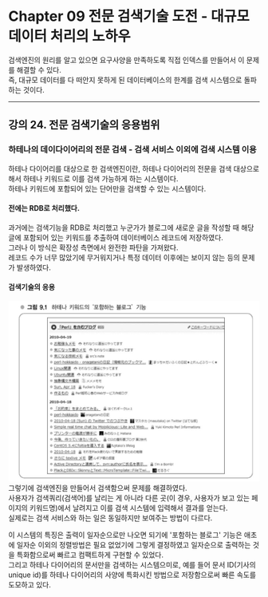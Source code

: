 # Chapter 09 전문 검색기술 도전 - 대규모 데이터 처리의 노하우

검색엔진의 원리를 알고 있으면 요구사양을 만족하도록 직접 인덱스를 만들어서 이 문제를 해결할 수 있다.   
즉, 대규모 데이터를 다 떠안지 못하게 된 데이터베이스의 한계를 검색 시스템으로 돌파하는 것이다.

---
## 강의 24. 전문 검색기술의 응용범위
### 하테나의 데이다이어리의 전문 검색 - 검색 서비스 이외에 검색 시스템 이용
하테나 다이어리를 대상으로 한 검색엔진이란, 하테나 다이어리의 전문을 검색 대상으로 해서 하테나 키워드로 이를 검색 가능하게 하는 시스템이다.   
하테나 키워드에 포함되어 있는 단어만을 검색할 수 있는 시스템이다.   
#### 전에는 RDB로 처리했다.
과거에는 검색기능을 RDB로 처리했고 누군가가 블로그에 새로운 글을 작성할 때 해당 글에 포함되어 있는 키워드를 추출하여 데이터베이스 레코드에 저장하였다.   
그러나 이 방식은 확장성 측면에서 완전한 파탄을 가져왔다.   
레코드 수가 너무 많았기에 무거워지거나 특정 데이터 이후에는 보이지 않는 등의 문제가 발생하였다.
#### 검색기술의 응용
![하테나 키워드의 '포함하는 블로그' 기능](image/hatena_keyword_including_blog.png)
그렇기에 검색엔진을 만들어서 검색함으써 문제를 해결하였다.   
사용자가 검색쿼리(검색어)를 날리는 게 아니라 다른 곳(이 경우, 사용자가 보고 있는 페이지의 키워드명)에서 날려지고 이를 검색 시스템에 입력해서 결과를 얻는다.   
실제로는 검색 서비스와 하는 일은 동일하지만 보여주는 방법이 다르다.

이 시스템의 특징은 출력이 일자순으로만 나오면 되기에 '포함하는 블로그' 기능은 애초에 일자순 이외의 정렬방법은 필요 없었기에 그렇게 결정하였고 일자순으로 출력하는 것을 특화함으로써 빠르고 컴팩트하게 구현할 수 있었다.   
그리고 하테나 다이어리의 문서만을 검색하는 시스템으미로, 예를 들어 문서 ID(기사의 unique id)를 하테나 다이어리의 사양에 특화시킨 방법으로 저장함으로써 빠른 속도를 도모하고 있다.

#### 

### 
### 
### 




